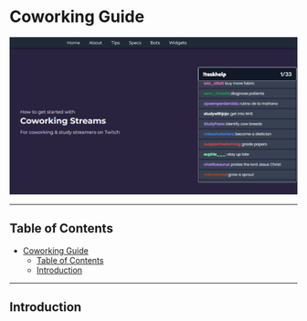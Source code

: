 # Coworking Guide

[![Coworking website](public/assets/cowo.webp)](https://coworking-guide.vercel.app/)

---

## Table of Contents

- [Coworking Guide](#coworking-guide)
  - [Table of Contents](#table-of-contents)
  - [Introduction](#introduction)

---

## Introduction

